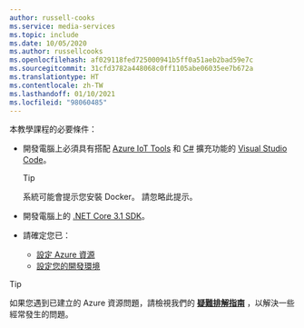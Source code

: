 ```yaml
---
author: russell-cooks
ms.service: media-services
ms.topic: include
ms.date: 10/05/2020
ms.author: russellcooks
ms.openlocfilehash: af029118fed725000941b5ff0a51aeb2bad59e7c
ms.sourcegitcommit: 31cfd3782a448068c0ff1105abe06035ee7b672a
ms.translationtype: HT
ms.contentlocale: zh-TW
ms.lasthandoff: 01/10/2021
ms.locfileid: "98060485"
---
```

本教學課程的必要條件：

* 開發電腦上必須具有搭配 [Azure IoT Tools](https://marketplace.visualstudio.com/items?itemName=vsciot-vscode.azure-iot-tools) 和 [C#](https://marketplace.visualstudio.com/items?itemName=ms-dotnettools.csharp) 擴充功能的 [Visual Studio Code](https://code.visualstudio.com/)。

    > [!TIP]
    > 系統可能會提示您安裝 Docker。 請忽略此提示。
* 開發電腦上的 [.NET Core 3.1 SDK](https://dotnet.microsoft.com/download/dotnet-core/thank-you/sdk-3.1.201-windows-x64-installer)。
* 請確定您已：
    
    * [設定 Azure 資源](../../../detect-motion-emit-events-quickstart.md#set-up-azure-resources)
    * [設定您的開發環境](../../../detect-motion-emit-events-quickstart.md#set-up-your-development-environment)

> [!TIP]
> 如果您遇到已建立的 Azure 資源問題，請檢視我們的 **[疑難排解指南](../../../troubleshoot-how-to.md#common-error-resolutions)** ，以解決一些經常發生的問題。